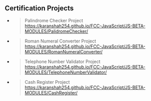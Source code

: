 ## Certification Projects

- >Palindrome Checker Project<br>https://karanshah254.github.io/FCC-JavaScript/JS-BETA-MODULES/PalidromeChecker/

- >Roman Numeral Converter Project<br>https://karanshah254.github.io/FCC-JavaScript/JS-BETA-MODULES/RomanNumeralConverter/

- >Telephone Number Validator Project<br>https://karanshah254.github.io/FCC-JavaScript/JS-BETA-MODULES/TelephoneNumberValidator/

- >Cash Register Project<br>https://karanshah254.github.io/FCC-JavaScript/JS-BETA-MODULES/CashRegister/